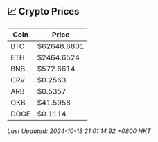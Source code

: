 ## 📈 Crypto Prices

| Coin | Price |
| ---- | ----- |
| BTC | $62648.6801 |
| ETH | $2464.6524 |
| BNB | $572.6614 |
| CRV | $0.2563 |
| ARB | $0.5357 |
| OKB | $41.5958 |
| DOGE | $0.1114 |

_Last Updated: 2024-10-13 21:01:14.92 +0800 HKT_